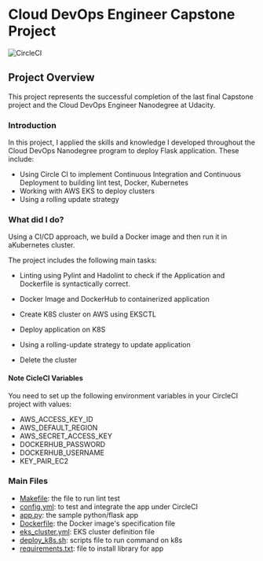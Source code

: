 # Cloud DevOps Engineer Capstone Project
![CircleCI](https://circleci.com/gh/lqhuygt/Capstone-Cloud-DevOps-HuyLQ.svg?style=svg)

## Project Overview

This project represents the successful completion of the last final Capstone project and the Cloud DevOps Engineer Nanodegree at Udacity.

### Introduction

In this project, I applied the skills and knowledge I developed throughout the Cloud DevOps Nanodegree program to deploy Flask application. These include:

- Using Circle CI to implement Continuous Integration and Continuous Deployment to building lint test, Docker, Kubernetes
- Working with AWS EKS to deploy clusters
- Using a rolling update strategy

### What did I do?

Using a CI/CD approach, we build a Docker image and then run it in aKubernetes cluster.

The project includes the following main tasks:
- Linting using Pylint and Hadolint to check if the Application and Dockerfile is syntactically correct.

- Docker Image and DockerHub to containerized application
- Create K8S cluster on AWS using EKSCTL
- Deploy application on K8S
- Using a rolling-update strategy to update application
- Delete the cluster

#### Note CicleCI Variables

You need to set up the following environment variables in your CircleCI project with values:

* AWS_ACCESS_KEY_ID
* AWS_DEFAULT_REGION
* AWS_SECRET_ACCESS_KEY
* DOCKERHUB_PASSWORD
* DOCKERHUB_USERNAME
* KEY_PAIR_EC2
  
### Main Files

* [Makefile](./Makefile): the file to run lint test
* [config.yml](.circleci/config.yml): to test and integrate the app under CircleCI
* [app.py](./app.py): the sample python/flask app
* [Dockerfile](./Dockerfile): the Docker image's specification file
* [eks_cluster.yml](./eks_cluster.yml): EKS cluster definition file
* [deploy_k8s.sh](./deploy_k8s.sh): scripts file to run command on k8s
* [requirements.txt](./requirements.txt): file to install library for app


